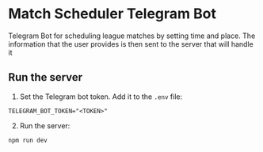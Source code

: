 # Match Scheduler Telegram Bot
Telegram Bot for scheduling league matches by setting time and place. The information that the user provides is then sent to the server that will handle it 

## Run the server

1. Set the Telegram bot token. Add it to the `.env` file:
```
TELEGRAM_BOT_TOKEN="<TOKEN>"
```

2. Run the server:
```
npm run dev
```